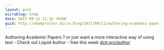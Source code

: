 ```yaml
---
layout: post
microblog: true
date: 2017-09-11 21:16 +0100
guid: http://adamprocter.micro.blog/2017/09/11/authoring-academic-papers.html
---
```

Authoring Academic Papers ? or just want a more interactive way of using text - Check out Liquid Author - free this week  [dctr.pro/author](http://dctr.pro/author)  
